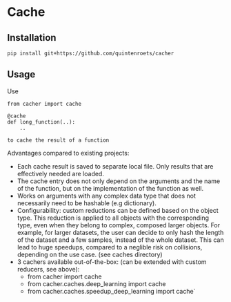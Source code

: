 # Cache

## Installation

```shell
pip install git+https://github.com/quintenroets/cacher
```

## Usage
Use

```shell
from cacher import cache

@cache
def long_function(..):
    ..

to cache the result of a function
```


Advantages compared to existing projects:
* Each cache result is saved to separate local file. Only results that are effectively needed are loaded.
* The cache entry does not only depend on the arguments and the name of the function, but on the implementation of the function as well. 
* Works on arguments with any complex data type that does not necessarily need to be hashable (e.g dictionary).
* Configurability: custom reductions can be defined based on the object type. This reduction is applied to all objects with the corresponding type, even when they belong to complex, composed larger objects. For example, for larger datasets, the user can decide to only hash the length of the dataset and a few samples, instead of the whole dataset. This can lead to huge speedups, compared to a neglible risk on collisions, depending on the use case. (see caches directory)
* 3 cachers available out-of-the-box: (can be extended with custom reducers, see above):
  * from cacher import cache
  * from cacher.caches.deep_learning import cache
  * from cacher.caches.speedup_deep_learning import cache`
